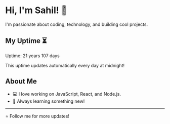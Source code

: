 # Hi, I'm Sahil! 👋

I'm passionate about coding, technology, and building cool projects.

## My Uptime ⏳
Uptime: 21 years 107 days

This uptime updates automatically every day at midnight!

## About Me
- 💻 I love working on JavaScript, React, and Node.js.
- 🎯 Always learning something new!

---

⭐️ Follow me for more updates!
